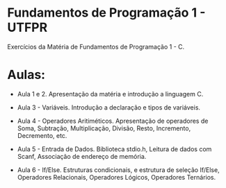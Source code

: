 # Fundamentos de Programação 1 - UTFPR
Exercícios da Matéria de Fundamentos de Programação 1 - C.

# Aulas:
- Aula 1 e 2.
Apresentação da matéria e introdução a linguagem C.

- Aula 3 - Variáveis.
Introdução a declaração e tipos de variáveis.

- Aula 4 - Operadores Aritiméticos.
Apresentação de operadores de Soma, Subtração, Multiplicação, Divisão, Resto, Incremento, Decremento, etc.

- Aula 5 - Entrada de Dados.
Biblioteca stdio.h, Leitura de dados com Scanf, Associação de endereço de memória.

- Aula 6 - If/Else.
Estruturas condicionais, e estrutura de seleção If/Else, Operadores Relacionais, Operadores Lógicos, Operadores Ternários.
